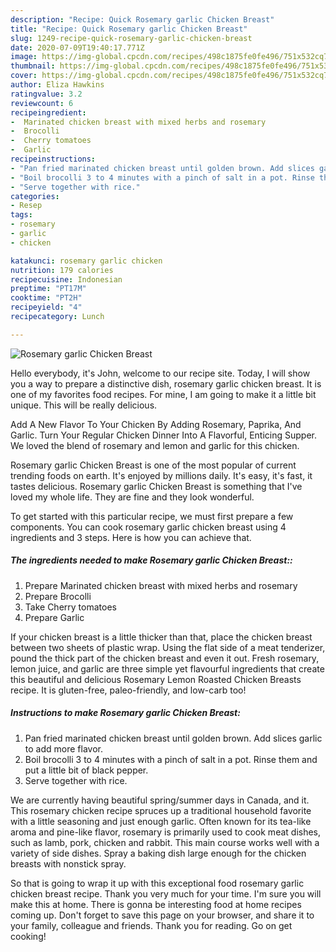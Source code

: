 ```yaml
---
description: "Recipe: Quick Rosemary garlic Chicken Breast"
title: "Recipe: Quick Rosemary garlic Chicken Breast"
slug: 1249-recipe-quick-rosemary-garlic-chicken-breast
date: 2020-07-09T19:40:17.771Z
image: https://img-global.cpcdn.com/recipes/498c1875fe0fe496/751x532cq70/rosemary-garlic-chicken-breast-recipe-main-photo.jpg
thumbnail: https://img-global.cpcdn.com/recipes/498c1875fe0fe496/751x532cq70/rosemary-garlic-chicken-breast-recipe-main-photo.jpg
cover: https://img-global.cpcdn.com/recipes/498c1875fe0fe496/751x532cq70/rosemary-garlic-chicken-breast-recipe-main-photo.jpg
author: Eliza Hawkins
ratingvalue: 3.2
reviewcount: 6
recipeingredient:
-  Marinated chicken breast with mixed herbs and rosemary
-  Brocolli
-  Cherry tomatoes
-  Garlic
recipeinstructions:
- "Pan fried marinated chicken breast until golden brown. Add slices garlic to add more flavor."
- "Boil brocolli 3 to 4 minutes with a pinch of salt in a pot. Rinse them and put a little bit of black pepper."
- "Serve together with rice."
categories:
- Resep
tags:
- rosemary
- garlic
- chicken

katakunci: rosemary garlic chicken
nutrition: 179 calories
recipecuisine: Indonesian
preptime: "PT17M"
cooktime: "PT2H"
recipeyield: "4"
recipecategory: Lunch

---
```



![Rosemary garlic Chicken Breast](https://img-global.cpcdn.com/recipes/498c1875fe0fe496/751x532cq70/rosemary-garlic-chicken-breast-recipe-main-photo.jpg)

Hello everybody, it's John, welcome to our recipe site. Today, I will show you a way to prepare a distinctive dish, rosemary garlic chicken breast. It is one of my favorites food recipes. For mine, I am going to make it a little bit unique. This will be really delicious.

Add A New Flavor To Your Chicken By Adding Rosemary, Paprika, And Garlic. Turn Your Regular Chicken Dinner Into A Flavorful, Enticing Supper. We loved the blend of rosemary and lemon and garlic for this chicken.

Rosemary garlic Chicken Breast is one of the most popular of current trending foods on earth. It's enjoyed by millions daily. It's easy, it's fast, it tastes delicious. Rosemary garlic Chicken Breast is something that I've loved my whole life. They are fine and they look wonderful.


To get started with this particular recipe, we must first prepare a few components. You can cook rosemary garlic chicken breast using 4 ingredients and 3 steps. Here is how you can achieve that.

##### The ingredients needed to make Rosemary garlic Chicken Breast::

1. Prepare  Marinated chicken breast with mixed herbs and rosemary
1. Prepare  Brocolli
1. Take  Cherry tomatoes
1. Prepare  Garlic


If your chicken breast is a little thicker than that, place the chicken breast between two sheets of plastic wrap. Using the flat side of a meat tenderizer, pound the thick part of the chicken breast and even it out. Fresh rosemary, lemon juice, and garlic are three simple yet flavourful ingredients that create this beautiful and delicious Rosemary Lemon Roasted Chicken Breasts recipe. It is gluten-free, paleo-friendly, and low-carb too! 

##### Instructions to make Rosemary garlic Chicken Breast:

1. Pan fried marinated chicken breast until golden brown. Add slices garlic to add more flavor.
1. Boil brocolli 3 to 4 minutes with a pinch of salt in a pot. Rinse them and put a little bit of black pepper.
1. Serve together with rice.


We are currently having beautiful spring/summer days in Canada, and it. This rosemary chicken recipe spruces up a traditional household favorite with a little seasoning and just enough garlic. Often known for its tea-like aroma and pine-like flavor, rosemary is primarily used to cook meat dishes, such as lamb, pork, chicken and rabbit. This main course works well with a variety of side dishes. Spray a baking dish large enough for the chicken breasts with nonstick spray. 

So that is going to wrap it up with this exceptional food rosemary garlic chicken breast recipe. Thank you very much for your time. I'm sure you will make this at home. There is gonna be interesting food at home recipes coming up. Don't forget to save this page on your browser, and share it to your family, colleague and friends. Thank you for reading. Go on get cooking!
